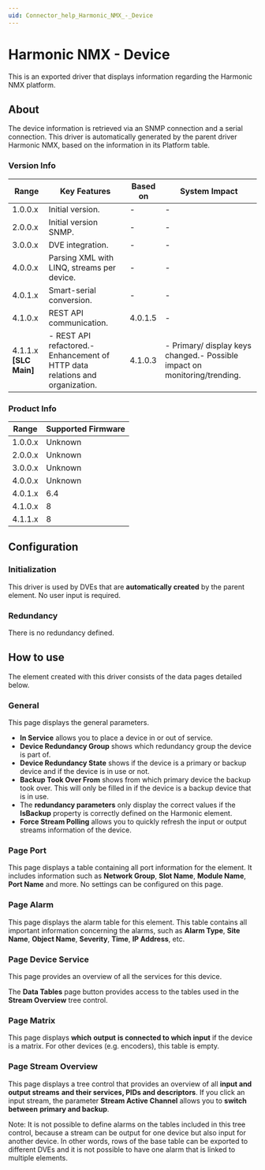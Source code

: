 ```yaml
---
uid: Connector_help_Harmonic_NMX_-_Device
---
```


# Harmonic NMX - Device

This is an exported driver that displays information regarding the Harmonic NMX platform.

## About

The device information is retrieved via an SNMP connection and a serial connection. This driver is automatically generated by the parent driver Harmonic NMX, based on the information in its Platform table.

### Version Info

| **Range**                | **Key Features**                                                              | **Based on** | **System Impact**                                                          |
|--------------------------|-------------------------------------------------------------------------------|--------------|----------------------------------------------------------------------------|
| 1.0.0.x                  | Initial version.                                                              | \-           | \-                                                                         |
| 2.0.0.x                  | Initial version SNMP.                                                         | \-           | \-                                                                         |
| 3.0.0.x                  | DVE integration.                                                              | \-           | \-                                                                         |
| 4.0.0.x                  | Parsing XML with LINQ, streams per device.                                    | \-           | \-                                                                         |
| 4.0.1.x                  | Smart-serial conversion.                                                      | \-           | \-                                                                         |
| 4.1.0.x                  | REST API communication.                                                       | 4.0.1.5      | \-                                                                         |
| 4.1.1.x **\[SLC Main\]** | \- REST API refactored.- Enhancement of HTTP data relations and organization. | 4.1.0.3      | \- Primary/ display keys changed.- Possible impact on monitoring/trending. |

### Product Info

| **Range** | **Supported Firmware** |
|-----------|------------------------|
| 1.0.0.x   | Unknown                |
| 2.0.0.x   | Unknown                |
| 3.0.0.x   | Unknown                |
| 4.0.0.x   | Unknown                |
| 4.0.1.x   | 6.4                    |
| 4.1.0.x   | 8                      |
| 4.1.1.x   | 8                      |

## Configuration

### Initialization

This driver is used by DVEs that are **automatically created** by the parent element. No user input is required.

### Redundancy

There is no redundancy defined.

## How to use

The element created with this driver consists of the data pages detailed below.

### General

This page displays the general parameters.

- **In Service** allows you to place a device in or out of service.
- **Device Redundancy Group** shows which redundancy group the device is part of.
- **Device Redundancy State** shows if the device is a primary or backup device and if the device is in use or not.
- **Backup Took Over From** shows from which primary device the backup took over. This will only be filled in if the device is a backup device that is in use.
- The **redundancy parameters** only display the correct values if the **IsBackup** property is correctly defined on the Harmonic element.
- **Force Stream Polling** allows you to quickly refresh the input or output streams information of the device.

### Page Port

This page displays a table containing all port information for the element. It includes information such as **Network Group**, **Slot Name**, **Module Name**, **Port Name** and more. No settings can be configured on this page.

### Page Alarm

This page displays the alarm table for this element. This table contains all important information concerning the alarms, such as **Alarm Type**, **Site Name**, **Object Name**, **Severity**, **Time**, **IP Address**, etc.

### Page Device Service

This page provides an overview of all the services for this device.

The **Data Tables** page button provides access to the tables used in the **Stream Overview** tree control.

### Page Matrix

This page displays **which** **output** **is connected to which input** if the device is a matrix. For other devices (e.g. encoders), this table is empty.

### Page Stream Overview

This page displays a tree control that provides an overview of all **input and output streams** **and their services, PIDs and descriptors**. If you click an input stream, the parameter **Stream Active Channel** allows you to **switch between** **primary and backup**.

Note: It is not possible to define alarms on the tables included in this tree control, because a stream can be output for one device but also input for another device. In other words, rows of the base table can be exported to different DVEs and it is not possible to have one alarm that is linked to multiple elements.

